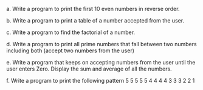 a. Write a program to print the first 10 even numbers in reverse order.

b. Write a program to print a table of a number accepted from the user.

c. Write a program to find the factorial of a number.

d. Write a program to print all prime numbers that fall between two numbers including both (accept two numbers from the user)

e. Write a program that keeps on accepting numbers from the user until the user enters Zero. Display the sum and average of all the numbers.

f. Write a program to print the following pattern
            5 5 5 5 5
            4 4 4 4
            3 3 3
            2 2
            1

